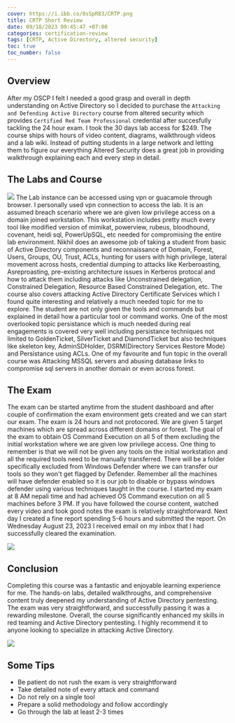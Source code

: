 ```yaml
---
cover: https://i.ibb.co/8sSpR83/CRTP.png
title: CRTP Short Review
date: 09/18/2023 09:45:47 +07:00
categories: certification-review
tags: [CRTP, Active Directory, altered security]
toc: true
toc_number: false
---
```


## Overview
After my OSCP I felt I needed a good grasp and overall in depth understanding on Active Directory so I decided to purchase the `Attacking and Defending Active Directory` course from altered security which provides `Certified Red Team Professional` credential after succesfully tackling the 24 hour exam. I took the 30 days lab access for $249. The course ships with hours of video content, diagrams, walkthrough videos and a lab wiki. Instead of putting students in a large network and letting them to figure our everything Altered Security does a great job in providing walkthrough explaining each and every step in detail.

## The Labs and Course
![](https://i.ibb.co/8zyc3BY/Altered-Security.png)
The Lab instance can be accessed using vpn or guacamole through browser. I personally used vpn connection to access the lab. It is an assumed breach scenario where we are given low privilege access on a domain joined workstation. This workstation includes pretty much every tool like modified version of mimikat, powerview, rubeus, bloodhound, covenant, heidi sql, PowerUpSQL, etc needed for compromising the entire lab environment. Nikhil does an awesome job of taking a student from basic of Active Directory components and reconnaissance of Domain, Forest, Users, Groups, OU, Trust, ACLs, hunting for users with high privilege, lateral movement across hosts, credential dumping to attacks like Kerberoasting, Asreproasting, pre-existing architecture issues in Kerberos protocal and how to attack them including attacks like Unconstrained delegation, Constrained Delegation, Resource Based Constrained Delegation, etc. The course also covers attacking Active Directory Certificate Services which I found quite interesting and relatively a much needed topic for me to explore. The student are not only given the tools and commands but explained in detail how a particular tool or command works. One of the most overlooked topic persistance which is much needed during real engagements is covered very well including persistance techniques not limited to GoldenTicket, SilverTicket and DiamondTicket but also techniques like skeleton key, AdminSDHolder, DSRM(Directory Services Restore Mode) and Persistance using ACLs. One of my favourite and fun topic in the overall course was Attacking MSSQL servers and abusing database links to compromise sql servers in another domain or even across forest.  

## The Exam
The exam can be started anytime from the student dashboard and after couple of confirmation the exam environment gets created and we can start our exam. The exam is 24 hours and not protocored. We are given 5 target machines which are spread across different domains or forest. The goal of the exam to obtain OS Command Execution on all 5 of them excluding the initial workstation where we are given low privilege access. One thing to remember is that we will not be given any tools on the initial workstation and all the required tools need to be manually transferred. There will be a folder specifically excluded from Windows Defender where we can transfer our tools so they won't get flagged by Defender. Remember all the machines will have defender enabled so it is our job to disable or bypass windows defender using various techniques taught in the course. I started my exam at 8 AM nepali time and had achieved OS Command execution on all 5 machines before 3 PM. If you have followed the course content, watched every video and took good notes the exam is relatively straightforward. Next day I created a fine report spending 5-6 hours and submitted the report. On Wednesday August 23, 2023 I received email on my inbox that I had successfully cleared the examination.

![](https://i.ibb.co/Gvh0Gw3/resul.png)

## Conclusion
Completing this course was a fantastic and enjoyable learning experience for me. The hands-on labs, detailed walkthroughs, and comprehensive content truly deepened my understanding of Active Directory pentesting. The exam was very straightforward, and successfully passing it was a rewarding milestone. Overall, the course significantly enhanced my skills in red teaming and Active Directory pentesting. I highly recommend it to anyone looking to specialize in attacking Active Directory.

![](https://i.ibb.co/VWz4324/cert.png)

 ## Some Tips
- Be patient do not rush the exam is very straightforward
- Take detailed note of every attack and command
- Do not rely on a single tool
- Prepare a solid methodology and follow accordingly
- Go through the lab at least 2-3 times
